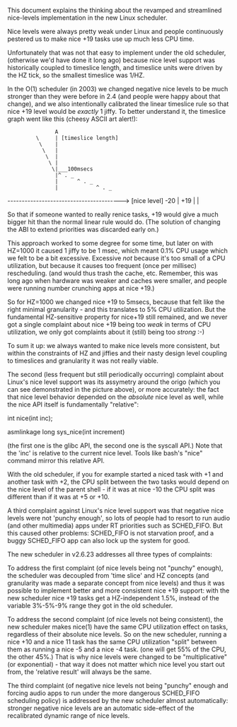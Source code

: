 This document explains the thinking about the revamped and streamlined
nice-levels implementation in the new Linux scheduler.

Nice levels were always pretty weak under Linux and people continuously
pestered us to make nice +19 tasks use up much less CPU time.

Unfortunately that was not that easy to implement under the old
scheduler, (otherwise we'd have done it long ago) because nice level
support was historically coupled to timeslice length, and timeslice
units were driven by the HZ tick, so the smallest timeslice was 1/HZ.

In the O(1) scheduler (in 2003) we changed negative nice levels to be
much stronger than they were before in 2.4 (and people were happy about
that change), and we also intentionally calibrated the linear timeslice
rule so that nice +19 level would be _exactly_ 1 jiffy. To better
understand it, the timeslice graph went like this (cheesy ASCII art
alert!):


                   A
             \     | [timeslice length]
              \    |
               \   |
                \  |
                 \ |
                  \|___100msecs
                   |^ . _
                   |      ^ . _
                   |            ^ . _
 -*----------------------------------*-----> [nice level]
 -20               |                +19
                   |
                   |

So that if someone wanted to really renice tasks, +19 would give a much
bigger hit than the normal linear rule would do. (The solution of
changing the ABI to extend priorities was discarded early on.)

This approach worked to some degree for some time, but later on with
HZ=1000 it caused 1 jiffy to be 1 msec, which meant 0.1% CPU usage which
we felt to be a bit excessive. Excessive _not_ because it's too small of
a CPU utilization, but because it causes too frequent (once per
millisec) rescheduling. (and would thus trash the cache, etc. Remember,
this was long ago when hardware was weaker and caches were smaller, and
people were running number crunching apps at nice +19.)

So for HZ=1000 we changed nice +19 to 5msecs, because that felt like the
right minimal granularity - and this translates to 5% CPU utilization.
But the fundamental HZ-sensitive property for nice+19 still remained,
and we never got a single complaint about nice +19 being too _weak_ in
terms of CPU utilization, we only got complaints about it (still) being
too _strong_ :-)

To sum it up: we always wanted to make nice levels more consistent, but
within the constraints of HZ and jiffies and their nasty design level
coupling to timeslices and granularity it was not really viable.

The second (less frequent but still periodically occurring) complaint
about Linux's nice level support was its assymetry around the origo
(which you can see demonstrated in the picture above), or more
accurately: the fact that nice level behavior depended on the _absolute_
nice level as well, while the nice API itself is fundamentally
"relative":

   int nice(int inc);

   asmlinkage long sys_nice(int increment)

(the first one is the glibc API, the second one is the syscall API.)
Note that the 'inc' is relative to the current nice level. Tools like
bash's "nice" command mirror this relative API.

With the old scheduler, if you for example started a niced task with +1
and another task with +2, the CPU split between the two tasks would
depend on the nice level of the parent shell - if it was at nice -10 the
CPU split was different than if it was at +5 or +10.

A third complaint against Linux's nice level support was that negative
nice levels were not 'punchy enough', so lots of people had to resort to
run audio (and other multimedia) apps under RT priorities such as
SCHED_FIFO. But this caused other problems: SCHED_FIFO is not starvation
proof, and a buggy SCHED_FIFO app can also lock up the system for good.

The new scheduler in v2.6.23 addresses all three types of complaints:

To address the first complaint (of nice levels being not "punchy"
enough), the scheduler was decoupled from 'time slice' and HZ concepts
(and granularity was made a separate concept from nice levels) and thus
it was possible to implement better and more consistent nice +19
support: with the new scheduler nice +19 tasks get a HZ-independent
1.5%, instead of the variable 3%-5%-9% range they got in the old
scheduler.

To address the second complaint (of nice levels not being consistent),
the new scheduler makes nice(1) have the same CPU utilization effect on
tasks, regardless of their absolute nice levels. So on the new
scheduler, running a nice +10 and a nice 11 task has the same CPU
utilization "split" between them as running a nice -5 and a nice -4
task. (one will get 55% of the CPU, the other 45%.) That is why nice
levels were changed to be "multiplicative" (or exponential) - that way
it does not matter which nice level you start out from, the 'relative
result' will always be the same.

The third complaint (of negative nice levels not being "punchy" enough
and forcing audio apps to run under the more dangerous SCHED_FIFO
scheduling policy) is addressed by the new scheduler almost
automatically: stronger negative nice levels are an automatic
side-effect of the recalibrated dynamic range of nice levels.